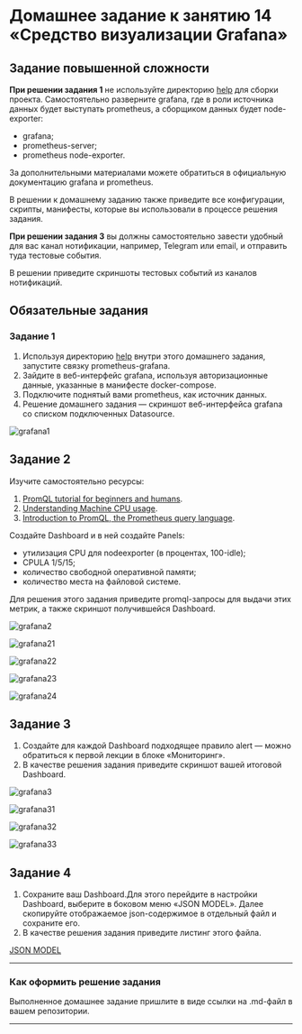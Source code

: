 # Домашнее задание к занятию 14 «Средство визуализации Grafana»

## Задание повышенной сложности

**При решении задания 1** не используйте директорию [help](./help) для сборки проекта. Самостоятельно разверните grafana, где в роли источника данных будет выступать prometheus, а сборщиком данных будет node-exporter:

- grafana;
- prometheus-server;
- prometheus node-exporter.

За дополнительными материалами можете обратиться в официальную документацию grafana и prometheus.

В решении к домашнему заданию также приведите все конфигурации, скрипты, манифесты, которые вы 
использовали в процессе решения задания.

**При решении задания 3** вы должны самостоятельно завести удобный для вас канал нотификации, например, Telegram или email, и отправить туда тестовые события.

В решении приведите скриншоты тестовых событий из каналов нотификаций.

## Обязательные задания

### Задание 1

1. Используя директорию [help](./help) внутри этого домашнего задания, запустите связку prometheus-grafana.
1. Зайдите в веб-интерфейс grafana, используя авторизационные данные, указанные в манифесте docker-compose.
1. Подключите поднятый вами prometheus, как источник данных.
1. Решение домашнего задания — скриншот веб-интерфейса grafana со списком подключенных Datasource.

![grafana1](https://github.com/Seleznev-Ivan/devops-netology/blob/main/img/10-grafana1.jpg)

## Задание 2

Изучите самостоятельно ресурсы:

1. [PromQL tutorial for beginners and humans](https://valyala.medium.com/promql-tutorial-for-beginners-9ab455142085).
1. [Understanding Machine CPU usage](https://www.robustperception.io/understanding-machine-cpu-usage).
1. [Introduction to PromQL, the Prometheus query language](https://grafana.com/blog/2020/02/04/introduction-to-promql-the-prometheus-query-language/).

Создайте Dashboard и в ней создайте Panels:

- утилизация CPU для nodeexporter (в процентах, 100-idle);
- CPULA 1/5/15;
- количество свободной оперативной памяти;
- количество места на файловой системе.

Для решения этого задания приведите promql-запросы для выдачи этих метрик, а также скриншот получившейся Dashboard.

![grafana2](https://github.com/Seleznev-Ivan/devops-netology/blob/main/img/10-grafana2.jpg)

![grafana21](https://github.com/Seleznev-Ivan/devops-netology/blob/main/img/10-grafana2_CPU_Util.jpg)

![grafana22](https://github.com/Seleznev-Ivan/devops-netology/blob/main/img/10-grafana2_CPULA.jpg)

![grafana23](https://github.com/Seleznev-Ivan/devops-netology/blob/main/img/10-grafana2_FilesystemFree.jpg)

![grafana24](https://github.com/Seleznev-Ivan/devops-netology/blob/main/img/10-grafana2_MemoryFree.jpg)


## Задание 3

1. Создайте для каждой Dashboard подходящее правило alert — можно обратиться к первой лекции в блоке «Мониторинг».
1. В качестве решения задания приведите скриншот вашей итоговой Dashboard.

![grafana3](https://github.com/Seleznev-Ivan/devops-netology/blob/main/img/10-grafana3_Alert.jpg)

![grafana31](https://github.com/Seleznev-Ivan/devops-netology/blob/main/img/10-grafana3_Alert_CPU.jpg)

![grafana32](https://github.com/Seleznev-Ivan/devops-netology/blob/main/img/10-grafana3_Alert_FileSystemFree.jpg)

![grafana33](https://github.com/Seleznev-Ivan/devops-netology/blob/main/img/10-grafana3_Alert_MemoryFree.jpg)

## Задание 4

1. Сохраните ваш Dashboard.Для этого перейдите в настройки Dashboard, выберите в боковом меню «JSON MODEL». Далее скопируйте отображаемое json-содержимое в отдельный файл и сохраните его.
1. В качестве решения задания приведите листинг этого файла.

[JSON MODEL](https://github.com/Seleznev-Ivan/devops-netology/blob/main/img/10-grafana.json)

---

### Как оформить решение задания

Выполненное домашнее задание пришлите в виде ссылки на .md-файл в вашем репозитории.

---
